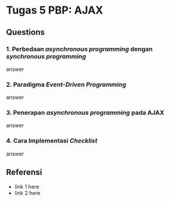 # Tugas 5 PBP: AJAX

## Questions

### **1. Perbedaan _asynchronous programming_ dengan _synchronous programming_**<br>
answer

### **2. Paradigma _Event-Driven Programming_**<br>
answer

### **3. Penerapan _asynchronous programming_ pada AJAX**<br>
answer

### **4. Cara Implementasi _Checklist_**<br>
answer

## Referensi
- link 1 here
- link 2 here
